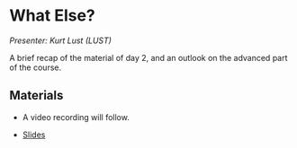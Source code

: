 # What Else?

*Presenter: Kurt Lust (LUST)*

A brief recap of the material of day 2, and an outlook on the advanced part of the course.

## Materials

<!--
Materials will be made available after the lecture
-->
<!--
<video src="https://462000265.lumidata.eu/2p3day-20250303/recordings/13-WhatElse.mp4" controls="controls"></video>
-->

-   A video recording will follow.

-   [Slides](https://462000265.lumidata.eu/2p3day-20250303/files/LUMI-2p3day-20250303-I202-WhatElse.pdf)
